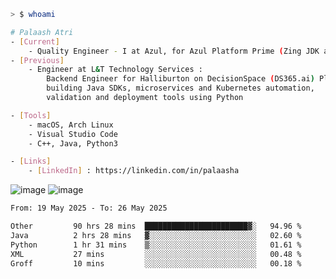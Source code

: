 ```sh
> $ whoami

# Palaash Atri
- [Current]
    - Quality Engineer - I at Azul, for Azul Platform Prime (Zing JDK and OptHub Cloud-Native Compiler)
- [Previous]
    - Engineer at L&T Technology Services :
        Backend Engineer for Halliburton on DecisionSpace (DS365.ai) Platform team,
        building Java SDKs, microservices and Kubernetes automation,
        validation and deployment tools using Python

- [Tools]
    - macOS, Arch Linux
    - Visual Studio Code
    - C++, Java, Python3

- [Links]
    - [LinkedIn] : https://linkedin.com/in/palaasha 

```
![image](https://github.com/user-attachments/assets/1434c7fb-c3c8-4600-866c-64430a5b1fb9)
![image](https://github.com/user-attachments/assets/22a8374b-f3bf-4492-8f65-26a1fed144b4)


<!--START_SECTION:waka-->

```txt
From: 19 May 2025 - To: 26 May 2025

Other         90 hrs 28 mins  ███████████████████████▓░   94.96 %
Java          2 hrs 28 mins   ▓░░░░░░░░░░░░░░░░░░░░░░░░   02.60 %
Python        1 hr 31 mins    ▒░░░░░░░░░░░░░░░░░░░░░░░░   01.61 %
XML           27 mins         ░░░░░░░░░░░░░░░░░░░░░░░░░   00.48 %
Groff         10 mins         ░░░░░░░░░░░░░░░░░░░░░░░░░   00.18 %
```

<!--END_SECTION:waka-->
